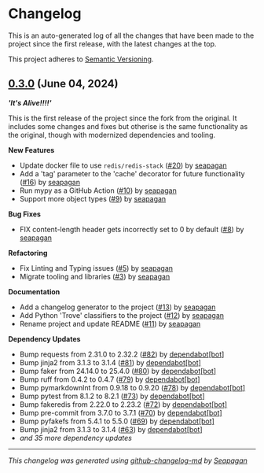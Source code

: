 # Changelog

This is an auto-generated log of all the changes that have been made to the
project since the first release, with the latest changes at the top.

This project adheres to [Semantic Versioning](https://semver.org/spec/v2.0.0.html).


## [0.3.0](https://github.com/seapagan/fastapi-redis-cache-reborn/releases/tag/0.3.0) (June 04, 2024)

**_'It's Alive!!!!'_**


This is the first release of the project since the fork from the original. It
includes some changes and fixes but otherise is the same functionality as the
original, though with modernized dependencies and tooling.


**New Features**

- Update docker file to use `redis/redis-stack` ([#20](https://github.com/seapagan/fastapi-redis-cache-reborn/pull/20)) by [seapagan](https://github.com/seapagan)
- Add a 'tag' parameter to the 'cache' decorator for future functionality ([#16](https://github.com/seapagan/fastapi-redis-cache-reborn/pull/16)) by [seapagan](https://github.com/seapagan)
- Run mypy as a GitHub Action ([#10](https://github.com/seapagan/fastapi-redis-cache-reborn/pull/10)) by [seapagan](https://github.com/seapagan)
- Support more object types ([#9](https://github.com/seapagan/fastapi-redis-cache-reborn/pull/9)) by [seapagan](https://github.com/seapagan)

**Bug Fixes**

- FIX content-length header gets incorrectly set to 0 by default ([#8](https://github.com/seapagan/fastapi-redis-cache-reborn/pull/8)) by [seapagan](https://github.com/seapagan)

**Refactoring**

- Fix Linting and Typing issues ([#5](https://github.com/seapagan/fastapi-redis-cache-reborn/pull/5)) by [seapagan](https://github.com/seapagan)
- Migrate tooling and libraries ([#3](https://github.com/seapagan/fastapi-redis-cache-reborn/pull/3)) by [seapagan](https://github.com/seapagan)

**Documentation**

- Add a changelog generator to the project ([#13](https://github.com/seapagan/fastapi-redis-cache-reborn/pull/13)) by [seapagan](https://github.com/seapagan)
- Add Python 'Trove' classifiers to the project ([#12](https://github.com/seapagan/fastapi-redis-cache-reborn/pull/12)) by [seapagan](https://github.com/seapagan)
- Rename project and update README ([#11](https://github.com/seapagan/fastapi-redis-cache-reborn/pull/11)) by [seapagan](https://github.com/seapagan)

**Dependency Updates**

- Bump requests from 2.31.0 to 2.32.2 ([#82](https://github.com/seapagan/fastapi-redis-cache-reborn/pull/82)) by [dependabot[bot]](https://github.com/apps/dependabot)
- Bump jinja2 from 3.1.3 to 3.1.4 ([#81](https://github.com/seapagan/fastapi-redis-cache-reborn/pull/81)) by [dependabot[bot]](https://github.com/apps/dependabot)
- Bump faker from 24.14.0 to 25.4.0 ([#80](https://github.com/seapagan/fastapi-redis-cache-reborn/pull/80)) by [dependabot[bot]](https://github.com/apps/dependabot)
- Bump ruff from 0.4.2 to 0.4.7 ([#79](https://github.com/seapagan/fastapi-redis-cache-reborn/pull/79)) by [dependabot[bot]](https://github.com/apps/dependabot)
- Bump pymarkdownlnt from 0.9.18 to 0.9.20 ([#78](https://github.com/seapagan/fastapi-redis-cache-reborn/pull/78)) by [dependabot[bot]](https://github.com/apps/dependabot)
- Bump pytest from 8.1.2 to 8.2.1 ([#73](https://github.com/seapagan/fastapi-redis-cache-reborn/pull/73)) by [dependabot[bot]](https://github.com/apps/dependabot)
- Bump fakeredis from 2.22.0 to 2.23.2 ([#72](https://github.com/seapagan/fastapi-redis-cache-reborn/pull/72)) by [dependabot[bot]](https://github.com/apps/dependabot)
- Bump pre-commit from 3.7.0 to 3.7.1 ([#70](https://github.com/seapagan/fastapi-redis-cache-reborn/pull/70)) by [dependabot[bot]](https://github.com/apps/dependabot)
- Bump pyfakefs from 5.4.1 to 5.5.0 ([#69](https://github.com/seapagan/fastapi-redis-cache-reborn/pull/69)) by [dependabot[bot]](https://github.com/apps/dependabot)
- Bump jinja2 from 3.1.3 to 3.1.4 ([#63](https://github.com/seapagan/fastapi-redis-cache-reborn/pull/63)) by [dependabot[bot]](https://github.com/apps/dependabot)
- *and 35 more dependency updates*

---
*This changelog was generated using [github-changelog-md](http://changelog.seapagan.net/) by [Seapagan](https://github.com/seapagan)*
